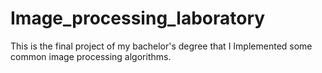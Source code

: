 # Image_processing_laboratory
This is the final project of my bachelor's degree that I Implemented some common image processing algorithms.
